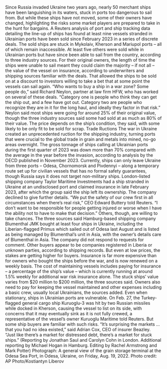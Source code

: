 Since Russia invaded Ukraine two years ago, nearly 50 merchant ships have been languishing in its waters, stuck in ports too dangerous to sail from.
But while these ships have not moved, some of their owners have changed, highlighting the risks some market players are prepared to take in the hunt for bargains.
A Reuters analysis of port and ship tracking data detailing the line-up of ships has found at least nine vessels stranded in Ukrainian ports have been sold since February 2023 in a series of discrete deals.
The sold ships are stuck in Mykolaiv, Kherson and Mariupol ports – all of which remain inaccessible. At least five others were sold while in Ukrainian ports but have since been able to sail from the country, according to three industry sources.
For their original owners, the length of time the ships were unable to sail meant they could claim the majority – if not all – the value of the vessel on insurance, according to underwriters and shipping sources familiar with the deals.
That allowed the ships to be sold on at a discount to investors willing to take a bet that at some point the vessels can sail again.
“Who wants to buy a ship in a war zone? Some people do,” said Richard Neylon, partner at law firm HFW, who has worked on several of these deals.
“Category one is people who think they can get the ship out, and a few have got out. Category two are people who recognize they are in it for the long haul, and ideally they factor in that risk.”
Neylon said most ships were going for around 25% of their original value, though the three industry sources said some had sold at as much as 80% of their value.
The price depends on the ship’s condition, they said, with some likely to be only fit to be sold for scrap.
Trade Ructions
The war in Ukraine created an unprecedented ruction for the shipping industry, turning ports that were crucial to the global trade in grain and metals into mined, no-go areas overnight.
The gross tonnage of ships calling at Ukrainian ports during the first quarter of 2023 was down more than 70% compared with the average in the year before the invasion, according to analysis by the OECD published in November 2023.
Currently, ships can only leave Ukraine from three ports – Odesa, Chornomorsk and Pivdennyi – along a temporary route set up for civilian vessels that has no formal safety guarantees, though Russia says it does not target non-military ships.
London-listed shipping company Taylor Maritime Investments had a ship stranded in Ukraine at an undisclosed port and claimed insurance in late February 2023, after which the group said the ship left its ownership. The company declined to give further details.
“We put the safety of our crew first in all circumstances when there’s real risk,” CEO Edward Buttery told Reuters.
“I don’t want to be responsible for people getting injured or worse when I have the ability not to have to make that decision.”
Others, though, are willing to take chances. The three sources said Hamburg-based shipping company Blumenthal JMK bought at least four ships in Ukraine, including the Liberian-flagged Primus which sailed out of Odesa last August and is listed as being managed by Blumenthal’s unit in Asia, with the owner’s details care of Blumenthal in Asia.
The company did not respond to requests for comment.
Other buyers appear to be companies registered in Liberia or unknown parties, according to shipping records.
But even at low prices, the stakes are getting higher for buyers. Insurance is far more expensive than for owners who bought the ships before the war, and is now renewed on a weekly basis.
The cost of maintaining vessels includes paying for insurance – a percentage of the ship’s value – which is currently running at around 1.5% weekly for additional war risk insurance alone.
The stuck ships’ value varies from $20 million to $200 million, the three sources said.
Owners also need to pay for keeping the vessel maintained and other expenses including a basic crew, usually local Ukrainians, the sources added.
Even when stationary, ships in Ukrainian ports are vulnerable.
On Feb. 27, the Turkey-flagged general cargo ship Kuruoglu-3 was hit by two Russian missiles while docked in Kherson, causing the vessel to list on its side, with concerns that it may eventually sink as it is not fully crewed, a representative of the vessel’s owner Kuruoglu Maritime told Reuters.
But some ship buyers are familiar with such risks.
“It’s surprising the markets … that you had no idea existed,” said Adrian Cox, CEO of insurer Beazley.
“Just like there’s a market for distressed debt, there’s a market for stuck ships.”
(Reporting by Jonathan Saul and Carolyn Cohn in London. Additional reporting by Michael Hogan in Hamburg. Editing by Rachel Armstrong and Mark Potter)
Photograph: A general view of the grain storage terminal at the Odesa Sea Port, in Odesa, Ukraine, on Friday, Aug. 19, 2022. Photo credit: AP Photo/Kostiantyn Liberov